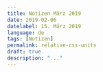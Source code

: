 ```yaml
---
title: Notizen März 2019
date: 2019-02-06
datelabel: 15. März 2019
language: de
tags: [Notizen]
permalink: relative-css-units
draft: true
description: "..."
---
```

